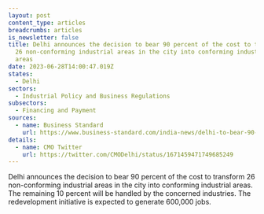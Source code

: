 ```yaml
---
layout: post
content_type: articles
breadcrumbs: articles
is_newsletter: false
title: Delhi announces the decision to bear 90 percent of the cost to transform
  26 non-conforming industrial areas in the city into conforming industrial
  areas
date: 2023-06-28T14:00:47.019Z
states:
  - Delhi
sectors:
  - Industrial Policy and Business Regulations
subsectors:
  - Financing and Payment
sources:
  - name: Business Standard
    url: https://www.business-standard.com/india-news/delhi-to-bear-90-cost-to-convert-non-conforming-industrial-areas-cm-123062101275_1.html
details:
  - name: CMO Twitter
    url: https://twitter.com/CMODelhi/status/1671459471749685249
---
```

Delhi announces the decision to bear 90 percent of the cost to transform 26 non-conforming industrial areas in the city into conforming industrial areas. The remaining 10 percent will be handled by the concerned industries. The redevelopment initiative is expected to generate 600,000 jobs.
